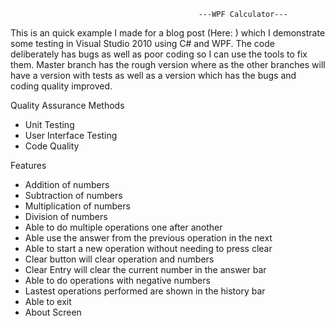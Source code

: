                                               ---WPF Calculator---
This is an quick example I made for a blog post (Here: ) which I demonstrate some testing in Visual Studio 2010 using
C# and WPF. The code deliberately has bugs as well as poor coding so I can use the tools to fix them. Master branch
has the rough version where as the other branches will have a version with tests as well as a version which has the
bugs and coding quality improved.

Quality Assurance Methods
- Unit Testing
- User Interface Testing
- Code Quality

Features
- Addition of numbers
- Subtraction of numbers
- Multiplication of numbers
- Division of numbers
- Able to do multiple operations one after another
- Able use the answer from the previous operation in the next
- Able to start a new operation without needing to press clear
- Clear button will clear operation and numbers
- Clear Entry will clear the current number in the answer bar
- Able to do operations with negative numbers
- Lastest operations performed are shown in the history bar
- Able to exit
- About Screen
